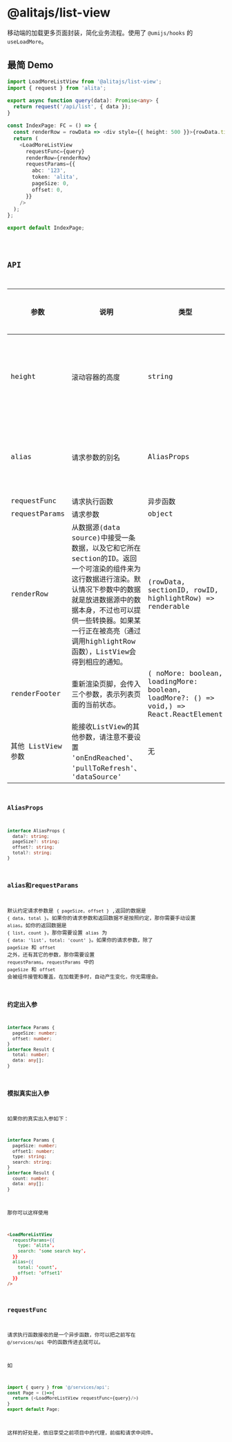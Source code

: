 # @alitajs/list-view

移动端的加载更多页面封装，简化业务流程。使用了 `@umijs/hooks` 的 `useLoadMore`。

## 最简 Demo

```ts | pure
import LoadMoreListView from '@alitajs/list-view';
import { request } from 'alita';

export async function query(data): Promise<any> {
  return request('/api/list', { data });
}

const IndexPage: FC = () => {
  const renderRow = rowData => <div style={{ height: 500 }}>{rowData.title}</div>;
  return (
    <LoadMoreListView
      requestFunc={query}
      renderRow={renderRow}
      requestParams={{
        abc: '123',
        token: 'alita',
        pageSize: 0,
        offset: 0,
      }}
    />
  );
};

export default IndexPage;
```

<code src="./pages/index/index.tsx" />

## API

|参数|说明|类型|默认值|是否必填|
|--|--|--|--|--|
|height|滚动容器的高度|string|充满剩余容器高度|否|
|alias|请求参数的别名|AliasProps|见表格下方备注|否|
|requestFunc|请求执行函数|异步函数|无|是|
|requestParams|请求参数|object|{}|否|
|renderRow|从数据源(data source)中接受一条数据，以及它和它所在section的ID。返回一个可渲染的组件来为这行数据进行渲染。默认情况下参数中的数据就是放进数据源中的数据本身，不过也可以提供一些转换器。如果某一行正在被高亮（通过调用highlightRow函数），ListView会得到相应的通知。|(rowData, sectionID, rowID, highlightRow) => renderable|无|是|
|renderFooter|重新渲染页脚，会传入三个参数，表示列表页面的当前状态。| ( noMore: boolean, loadingMore: boolean, loadMore?: () => void,) => React.ReactElement<any>|''|否|
|其他 ListView 参数|能接收ListView的其他参数，请注意不要设置 'onEndReached'、 'pullToRefresh'、 'dataSource'|无|否|

### AliasProps

```ts | pure
interface AliasProps {
  data?: string;
  pageSize?: string;
  offset?: string;
  total?: string;
}
```

### alias和requestParams

默认约定请求参数是 `{ pageSize, offset }` ,返回的数据是 `{ data, total }`。如果你的请求参数和返回数据不是按照约定，那你需要手动设置 `alias`。如你的返回数据是 `{ list, count }`，那你需要设置 `alias` 为 `{ data: 'list', total: 'count' }`。如果你的请求参数，除了 `pageSize` 和 `offset` 之外，还有其它的参数，那你需要设置 `requestParams`。`requestParams` 中的 `pageSize` 和 `offset` 会被组件接管和覆盖，在加载更多时，自动产生变化，你无需理会。

### 约定出入参

```ts | pure
interface Params {
  pageSize: number;
  offset: number;
}
interface Result {
  total: number;
  data: any[];
}
```

### 模拟真实出入参

如果你的真实出入参如下：

```ts | pure
interface Params {
  pageSize: number;
  offset1: number;
  type: string;
  search: string;
}
interface Result {
  count: number;
  data: any[];
}
```

那你可以这样使用

```html | pure
<LoadMoreListView
  requestParams={{
    type: 'alita',
    search: 'some search key',
  }}
  alias={{
    total: 'count',
    offset: 'offset1'
  }}
/>
```

### requestFunc

请求执行函数接收的是一个异步函数，你可以把之前写在 `@/services/api` 中的函数传进去就可以。

如

``` ts | pure
import { query } from '@/services/api';
const Page = ()=>{
  return (<LoadMoreListView requestFunc={query}/>)
}
export default Page;
```

这样的好处是，依旧享受之前项目中的代理，前缀和请求中间件。
